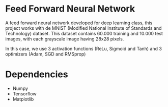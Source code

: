 # Feed Forward Neural Network

A feed forward neural network developed for deep learning class, this project works with de MNIST (Modified National Institute of Standards and Technology) dataset. This dataset contains 60.000 training and 10.000 test images, with each grayscale image having 28x28 pixels.

In this case, we use 3 activation functions (ReLu, Sigmoid and Tanh) and 3 optimizers (Adam, SGD and RMSprop)

# Dependencies

- Numpy
- Tensorflow
- Matplotlib
